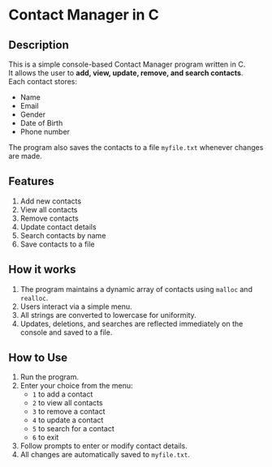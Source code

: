 # Contact Manager in C

## Description
This is a simple console-based Contact Manager program written in C.  
It allows the user to **add, view, update, remove, and search contacts**.  
Each contact stores:
- Name
- Email
- Gender
- Date of Birth
- Phone number

The program also saves the contacts to a file `myfile.txt` whenever changes are made.

## Features
1. Add new contacts  
2. View all contacts  
3. Remove contacts  
4. Update contact details  
5. Search contacts by name  
6. Save contacts to a file  

## How it works
1. The program maintains a dynamic array of contacts using `malloc` and `realloc`.  
2. Users interact via a simple menu.  
3. All strings are converted to lowercase for uniformity.  
4. Updates, deletions, and searches are reflected immediately on the console and saved to a file.  

## How to Use
1. Run the program.  
2. Enter your choice from the menu:  
   - `1` to add a contact  
   - `2` to view all contacts  
   - `3` to remove a contact  
   - `4` to update a contact  
   - `5` to search for a contact  
   - `6` to exit  
3. Follow prompts to enter or modify contact details.  
4. All changes are automatically saved to `myfile.txt`.
